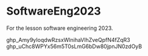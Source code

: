 # SoftwareEng2023
For the lesson software engineering 2023.

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
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

